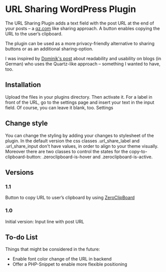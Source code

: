 URL Sharing WordPress Plugin
============================

The URL Sharing Plugin adds a text field with the post URL at the end of your posts – a [qz.com](http://qz.com) like sharing approach. A button enables copying the URL to the user’s clipboard.

The plugin can be used as a more privacy-friendly alternative to sharing buttons or as an additional sharing-option.

I was inspired by [Dominik's post](http://do-s.de/Blogger-macht-es-euren-Lesern-leichter/) about readability and usability on blogs (in German) who uses the Quartz-like approach – something I wanted to have, too.


## Installation

Upload the files in your plugins directory. Then activate it.
For a label in front of the URL, go to the settings page and insert your text in the input field. Of course, you can leave it blank, too.
Settings

## Change style

You can change the styling by adding your changes to stylesheet of the plugin. In the default version the css classes .url_share_label and .url_share_input don't have values, in order to align to your theme visually. Moreover there are two classes to control the states for the copy-to-clipboard-button: .zeroclipboard-is-hover and .zeroclipboard-is-active.


## Versions
### 1.1
Button to copy URL to user’s clipboard by using [ZeroClipBoard](https://github.com/zeroclipboard/zeroclipboard)

### 1.0
Initial version: Input line with post URL

## To-do List

Things that might be considered in the future:

* Enable font color change of the URL in backend
* Offer a PHP-Snippet to enable more flexible positioning
